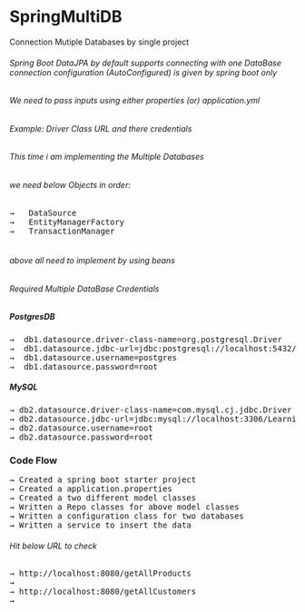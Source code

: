 # SpringMultiDB
Connection Mutiple Databases by single project
###### Spring Boot DataJPA by default supports connecting with one DataBase connection configuration (AutoConfigured) is given by spring boot only
###### We need to pass inputs using either properties (or) application.yml
###### Example: Driver Class URL and there credentials

###### This time i am implementing the Multiple Databases
###### we need below Objects in order:
<pre>
&#8594;   DataSource
&#8594;   EntityManagerFactory 
&#8594;   TransactionManager  
  </pre>
###### above all need to implement by using beans
###### Required Multiple DataBase Credentials
##### PostgresDB
<pre>
&#8594;  db1.datasource.driver-class-name=org.postgresql.Driver
&#8594;  db1.datasource.jdbc-url=jdbc:postgresql://localhost:5432/Learning 
&#8594;  db1.datasource.username=postgres 
&#8594;  db1.datasource.password=root 
</pre>

##### MySQL
<pre>
&#8594; db2.datasource.driver-class-name=com.mysql.cj.jdbc.Driver 
&#8594; db2.datasource.jdbc-url=jdbc:mysql://localhost:3306/Learning 
&#8594; db2.datasource.username=root 
&#8594; db2.datasource.password=root
</pre>

### Code Flow
<pre>
&#8594; Created a spring boot starter project 
&#8594; Created a application.properties 
&#8594; Created a two different model classes 
&#8594; Written a Repo classes for above model classes 
&#8594; Written a configuration class for two databases
&#8594; Written a service to insert the data 
</pre>


###### Hit below URL to check
<pre>
&#8594; http://localhost:8080/getAllProducts <br>&#8594
&#8594; http://localhost:8080/getAllCustomers <br>&#8594
</pre>





